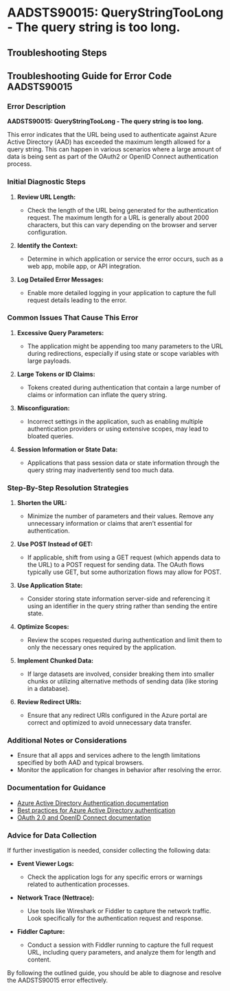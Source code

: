 
# AADSTS90015: QueryStringTooLong - The query string is too long.


## Troubleshooting Steps
## Troubleshooting Guide for Error Code AADSTS90015

### Error Description
**AADSTS90015: QueryStringTooLong - The query string is too long.**

This error indicates that the URL being used to authenticate against Azure Active Directory (AAD) has exceeded the maximum length allowed for a query string. This can happen in various scenarios where a large amount of data is being sent as part of the OAuth2 or OpenID Connect authentication process.

### Initial Diagnostic Steps
1. **Review URL Length:**
   - Check the length of the URL being generated for the authentication request. The maximum length for a URL is generally about 2000 characters, but this can vary depending on the browser and server configuration.

2. **Identify the Context:**
   - Determine in which application or service the error occurs, such as a web app, mobile app, or API integration.

3. **Log Detailed Error Messages:**
   - Enable more detailed logging in your application to capture the full request details leading to the error.

### Common Issues That Cause This Error
1. **Excessive Query Parameters:**
   - The application might be appending too many parameters to the URL during redirections, especially if using state or scope variables with large payloads.

2. **Large Tokens or ID Claims:**
   - Tokens created during authentication that contain a large number of claims or information can inflate the query string.

3. **Misconfiguration:**
   - Incorrect settings in the application, such as enabling multiple authentication providers or using extensive scopes, may lead to bloated queries.

4. **Session Information or State Data:**
   - Applications that pass session data or state information through the query string may inadvertently send too much data.

### Step-By-Step Resolution Strategies
1. **Shorten the URL:**
   - Minimize the number of parameters and their values. Remove any unnecessary information or claims that aren’t essential for authentication.

2. **Use POST Instead of GET:**
   - If applicable, shift from using a GET request (which appends data to the URL) to a POST request for sending data. The OAuth flows typically use GET, but some authorization flows may allow for POST.

3. **Use Application State:**
   - Consider storing state information server-side and referencing it using an identifier in the query string rather than sending the entire state.

4. **Optimize Scopes:**
   - Review the scopes requested during authentication and limit them to only the necessary ones required by the application.

5. **Implement Chunked Data:**
   - If large datasets are involved, consider breaking them into smaller chunks or utilizing alternative methods of sending data (like storing in a database).

6. **Review Redirect URIs:**
   - Ensure that any redirect URIs configured in the Azure portal are correct and optimized to avoid unnecessary data transfer.

### Additional Notes or Considerations
- Ensure that all apps and services adhere to the length limitations specified by both AAD and typical browsers.
- Monitor the application for changes in behavior after resolving the error.

### Documentation for Guidance
- [Azure Active Directory Authentication documentation](https://docs.microsoft.com/en-us/azure/active-directory/develop/)
- [Best practices for Azure Active Directory authentication](https://docs.microsoft.com/en-us/azure/active-directory/develop/active-directory-best-practices)
- [OAuth 2.0 and OpenID Connect documentation](https://docs.microsoft.com/en-us/azure/active-directory/develop/v2-protocols)

### Advice for Data Collection
If further investigation is needed, consider collecting the following data:
- **Event Viewer Logs:**
  - Check the application logs for any specific errors or warnings related to authentication processes.
  
- **Network Trace (Nettrace):**
  - Use tools like Wireshark or Fiddler to capture the network traffic. Look specifically for the authentication request and response.

- **Fiddler Capture:**
  - Conduct a session with Fiddler running to capture the full request URL, including query parameters, and analyze them for length and content.

By following the outlined guide, you should be able to diagnose and resolve the AADSTS90015 error effectively.